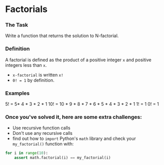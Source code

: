 # Factorials

### The Task
Write a function that returns the solution to N-factorial. 

### Definition
A factorial is defined as the product of a positive integer `x` and positive integers less than `x`. 

- `x-factorial` is written `x!` 
- `0! = 1` by definition.

### Examples
5! =  5* 4 * 3 * 2 * 1
10! = 10 * 9 * 8 * 7 * 6 * 5 * 4 * 3 * 2 * 1
1! = 1
0! = 1

### Once you've solved it, here are some extra challenges:
- Use recursive function calls
- Don't use any recursive calls
- find out how to `import` Python's `math` library and check your `my_factorial()` function with:
```python
for i in range(10):
    assert math.factorial(i) == my_factorial(i)
```
